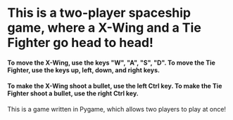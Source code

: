 # This is a two-player spaceship game, where a X-Wing and a Tie Fighter go head to head! 
#### To move the X-Wing, use the keys "W", "A", "S", "D". To move the Tie Fighter, use the keys up, left, down, and right keys. 
#### To make the X-Wing shoot a bullet, use the left Ctrl key. To make the Tie Fighter shoot a bullet, use the right Ctrl key.


This is a game written in Pygame, which allows two players to play at once!
